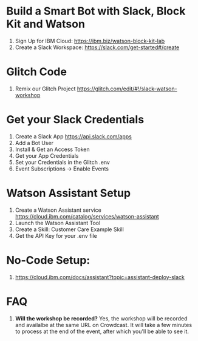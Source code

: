 # Build a Smart Bot with Slack, Block Kit and Watson

1. Sign Up for IBM Cloud: https://ibm.biz/watson-block-kit-lab
1. Create a Slack Workspace: https://slack.com/get-started#/create

# Glitch Code

1. Remix our Glitch Project https://glitch.com/edit/#!/slack-watson-workshop

# Get your Slack Credentials

1. Create a Slack App https://api.slack.com/apps
1. Add a Bot User
1. Install & Get an Access Token
1. Get your App Credentials
1. Set your Credentials in the Glitch .env
1. Event Subscriptions -> Enable Events

# Watson Assistant Setup

1. Create a Watson Assistant service https://cloud.ibm.com/catalog/services/watson-assistant
1. Launch the Watson Assistant Tool
1. Create a Skill: Customer Care Example Skill
1. Get the API Key for your .env file

# No-Code Setup:

1. https://cloud.ibm.com/docs/assistant?topic=assistant-deploy-slack

# FAQ

1. **Will the workshop be recorded?** Yes, the workshop will be recorded and availalbe at the same URL on Crowdcast. It will take a few minutes to process at the end of the event, after which you'll be able to see it.
